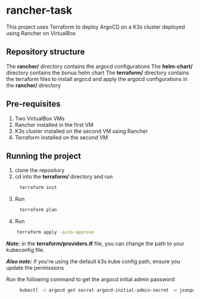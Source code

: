 # rancher-task

This project uses Terraform to deploy ArgoCD on a K3s cluster deployed using Rancher on VirtualBox

## Repository structure
The **rancher/** directory contains the argocd configurations
The **helm-chart/** directory contains the bonus helm chart
The **terraform/** directory contains the terraform files to install argocd and apply the argocd configurations in the **rancher/** directory

## Pre-requisites
1. Two VirtualBox VMs
2. Rancher installed in the first VM
3. K3s cluster installed on the second VM using Rancher
4. Terraform installed on the second VM

## Running the project
1. clone the repository
2. cd into the **terraform/** directory and run
```bash
     terraform init
```
3. Run
```bash
     terraform plan
```
4. Run 
```bash
    terraform apply -auto-approve
```

**_Note:_** in the **terraform/providers.tf** file, you can change the path to your kubeconfig file.

**_Also note:_** if you're using the default k3s kube config path, ensure you update the permissions 

Run the following command to get the argocd initial admin password
```bash
     kubectl -n argocd get secret argocd-initial-admin-secret -o jsonpath="{.data.password}" | base64 -d
```
